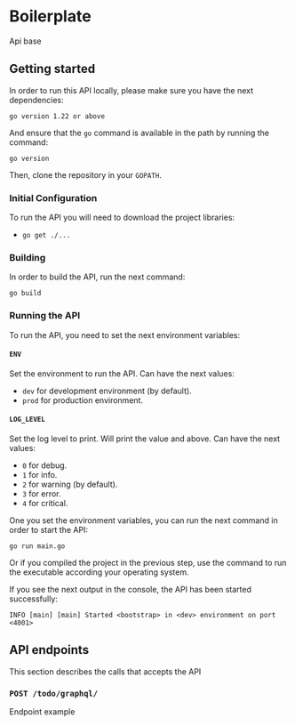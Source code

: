 # Boilerplate
Api base

## Getting started

In order to run this API locally, please make sure you have the next dependencies:

    go version 1.22 or above

And ensure that the `go` command is available in the path by running the command:

    go version

Then, clone the repository in your `GOPATH`.

### Initial Configuration

To run the API you will need to download the project libraries:

  * `go get ./...`

### Building

In order to build the API, run the next command:

    go build

### Running the API

To run the API, you need to set the next environment variables:

#### `ENV`

Set the environment to run the API. Can have the next values:

 - `dev` for development environment (by default).
 - `prod` for production environment.

#### `LOG_LEVEL`

Set the log level to print. Will print the value and above. Can have the next values:

 - `0` for debug.
 - `1` for info.
 - `2` for warning (by default).
 - `3` for error.
 - `4` for critical.

One you set the environment variables, you can run the next command in order to start the API:

    go run main.go

Or if you compiled the project in the previous step, use the command to run the executable according your operating system.

If you see the next output in the console, the API has been started successfully:

    INFO [main] [main] Started <bootstrap> in <dev> environment on port <4001>


## API endpoints

This section describes the calls that accepts the API


### `POST /todo/graphql/`

Endpoint example
